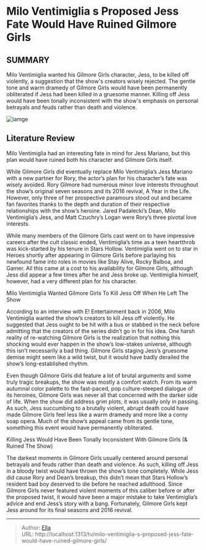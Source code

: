 # Milo Ventimiglia s Proposed Jess Fate Would Have Ruined Gilmore Girls


## SUMMARY 



  Milo Ventimiglia wanted his Gilmore Girls character, Jess, to be killed off violently, a suggestion that the show&#39;s creators wisely rejected.   The gentle tone and warm dramedy of Gilmore Girls would have been permanently obliterated if Jess had been killed in a gruesome manner.   Killing off Jess would have been tonally inconsistent with the show&#39;s emphasis on personal betrayals and feuds rather than death and violence.  

![iamge](https://static1.srcdn.com/wordpress/wp-content/uploads/2024/01/milo-ventimiglia-as-jess-alexis-bledel-as-rory-gilmore-girls.jpg)

## Literature Review
Milo Ventimiglia had an interesting fate in mind for Jess Mariano, but this plan would have ruined both his character and Gilmore Girls itself.




While Gilmore Girls did eventually replace Milo Ventimiglia’s Jess Mariano with a new partner for Rory, the actor’s plan for his character’s fate was wisely avoided. Rory Gilmore had numerous minor love interests throughout the show’s original seven seasons and its 2016 revival, A Year in the Life. However, only three of her prospective paramours stood out and became fan favorites thanks to the depth and duration of their respective relationships with the show’s heroine. Jared Padalecki’s Dean, Milo Ventimiglia’s Jess, and Matt Czuchry’s Logan were Rory’s three pivotal love interests.




While many members of the Gilmore Girls cast went on to have impressive careers after the cult classic ended, Ventimiglia’s time as a teen heartthrob was kick-started by his tenure in Stars Hollow. Ventimiglia went on to star in Heroes shortly after appearing in Gilmore Girls before parlaying his newfound fame into roles in movies like Stay Alive, Rocky Balboa, and Gamer. All this came at a cost to his availability for Gilmore Girls, although Jess did appear a few times after he and Jess broke up. Ventimiglia himself, however, had a very different plan for his character.


 Milo Ventimiglia Wanted Gilmore Girls To Kill Jess Off When He Left The Show 
          

According to an interview with E! Entertainment back in 2006, Milo Ventimiglia wanted the show’s creators to kill Jess off violently. He suggested that Jess ought to be hit with a bus or stabbed in the neck before admitting that the creators of the series didn’t go in for his idea. One harsh reality of re-watching Gilmore Girls is the realization that nothing this shocking would ever happen in the show’s low-stakes universe, although this isn’t necessarily a bad thing. Gilmore Girls staging Jess’s gruesome demise might seem like a wild twist, but it would have badly derailed the show’s long-established rhythm.




Even though Gilmore Girls did feature a lot of brutal arguments and some truly tragic breakups, the show was mostly a comfort watch. From its warm autumnal color palette to the fast-paced, pop culture-steeped dialogue of its heroines, Gilmore Girls was never all that concerned with the darker side of life. When the show did address grim plots, it was usually only in passing. As such, Jess succumbing to a brutally violent, abrupt death could have made Gilmore Girls feel less like a warm dramedy and more like a corny soap opera. Much of the show’s appeal came from its gentle tone, something this event would have permanently obliterated.



 Killing Jess Would Have Been Tonally Inconsistent With Gilmore Girls (&amp; Ruined The Show) 
          

The darkest moments in Gilmore Girls usually centered around personal betrayals and feuds rather than death and violence. As such, killing off Jess in a bloody twist would have thrown the show’s tone completely. While Jess did cause Rory and Dean’s breakup, this didn’t mean that Stars Hollow’s resident bad boy deserved to die before he reached adulthood. Since Gilmore Girls never featured violent moments of this caliber before or after the proposed twist, it would have been a major mistake to take Ventimiglia’s advice and end Jess’s story with a bang. Fortunately, Gilmore Girls kept Jess around for its final seasons and 2016 revival.






---

> Author: [Ella](https://instagram.hk.cn/)  
> URL: http://localhost:1313/tv/milo-ventimiglia-s-proposed-jess-fate-would-have-ruined-gilmore-girls/  

